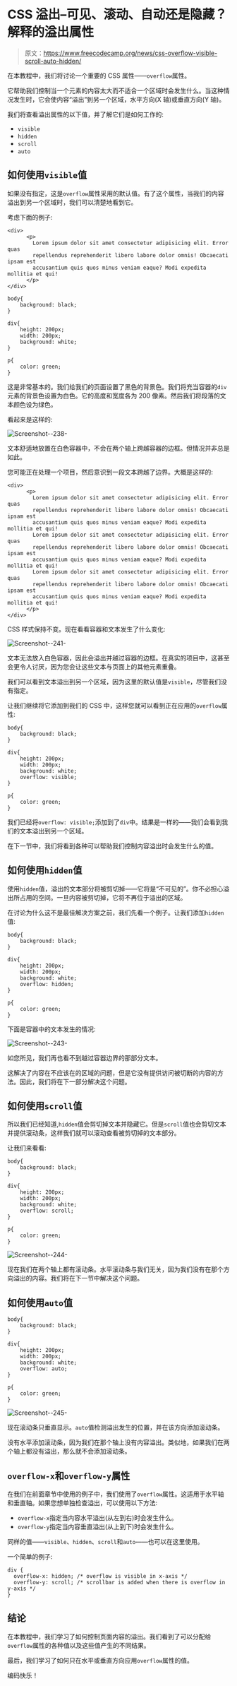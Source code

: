 # CSS 溢出–可见、滚动、自动还是隐藏？解释的溢出属性

> 原文：<https://www.freecodecamp.org/news/css-overflow-visible-scroll-auto-hidden/>

在本教程中，我们将讨论一个重要的 CSS 属性——`overflow`属性。

它帮助我们控制当一个元素的内容太大而不适合一个区域时会发生什么。当这种情况发生时，它会使内容“溢出”到另一个区域，水平方向(X 轴)或垂直方向(Y 轴)。

我们将查看溢出属性的以下值，并了解它们是如何工作的:

*   `visible`
*   `hidden`
*   `scroll`
*   `auto`

## 如何使用`visible`值

如果没有指定，这是`overflow`属性采用的默认值。有了这个属性，当我们的内容溢出到另一个区域时，我们可以清楚地看到它。

考虑下面的例子:

```
<div>
      <p>
        Lorem ipsum dolor sit amet consectetur adipisicing elit. Error quas
        repellendus reprehenderit libero labore dolor omnis! Obcaecati ipsam est
        accusantium quis quos minus veniam eaque? Modi expedita mollitia et qui!
      </p>
</div>
```

```
body{
    background: black;
}

div{
    height: 200px;
    width: 200px;
    background: white;
}

p{
    color: green;
}
```

这是非常基本的。我们给我们的页面设置了黑色的背景色。我们将充当容器的`div`元素的背景色设置为白色。它的高度和宽度各为 200 像素。然后我们将段落的文本颜色设为绿色。

看起来是这样的:

![Screenshot--238-](img/6c1df6205df6d9fc7788c58b8f6220ac.png)

文本舒适地放置在白色容器中，不会在两个轴上跨越容器的边框。但情况并非总是如此。

您可能正在处理一个项目，然后意识到一段文本跨越了边界。大概是这样的:

```
<div>
      <p>
        Lorem ipsum dolor sit amet consectetur adipisicing elit. Error quas
        repellendus reprehenderit libero labore dolor omnis! Obcaecati ipsam est
        accusantium quis quos minus veniam eaque? Modi expedita mollitia et qui!
        Lorem ipsum dolor sit amet consectetur adipisicing elit. Error quas
        repellendus reprehenderit libero labore dolor omnis! Obcaecati ipsam est
        accusantium quis quos minus veniam eaque? Modi expedita mollitia et qui!
        Lorem ipsum dolor sit amet consectetur adipisicing elit. Error quas
        repellendus reprehenderit libero labore dolor omnis! Obcaecati ipsam est
        accusantium quis quos minus veniam eaque? Modi expedita mollitia et qui!
      </p>
</div>
```

CSS 样式保持不变。现在看看容器和文本发生了什么变化:

![Screenshot--241-](img/f5cf7a68c47e3361db67d065a599b357.png)

文本无法放入白色容器，因此会溢出并越过容器的边框。在真实的项目中，这甚至会更令人讨厌，因为您会让这些文本与页面上的其他元素重叠。

我们可以看到文本溢出到另一个区域，因为这里的默认值是`visible`，尽管我们没有指定。

让我们继续将它添加到我们的 CSS 中，这样您就可以看到正在应用的`overflow`属性:

```
body{
    background: black;
}

div{
    height: 200px;
    width: 200px;
    background: white;
    overflow: visible;
}

p{
    color: green;
}
```

我们已经将`overflow: visible;`添加到了`div`中。结果是一样的——我们会看到我们的文本溢出到另一个区域。

在下一节中，我们将看到各种可以帮助我们控制内容溢出时会发生什么的值。

## 如何使用`hidden`值

使用`hidden`值，溢出的文本部分将被剪切掉——它将是“不可见的”。你不必担心溢出所占用的空间。一旦内容被剪切掉，它将不再位于溢出的区域。

在讨论为什么这不是最佳解决方案之前，我们先看一个例子。让我们添加`hidden`值:

```
body{
    background: black;
}

div{
    height: 200px;
    width: 200px;
    background: white;
    overflow: hidden;
}

p{
    color: green;
}
```

下面是容器中的文本发生的情况:

![Screenshot--243-](img/794c4111a21670bc006230a503572848.png)

如您所见，我们再也看不到越过容器边界的那部分文本。

这解决了内容在不应该在的区域的问题，但是它没有提供访问被切断的内容的方法。因此，我们将在下一部分解决这个问题。

## 如何使用`scroll`值

所以我们已经知道,`hidden`值会剪切掉文本并隐藏它。但是`scroll`值也会剪切文本并提供滚动条，这样我们就可以滚动查看被剪切掉的文本部分。

让我们来看看:

```
body{
    background: black;
}

div{
    height: 200px;
    width: 200px;
    background: white;
    overflow: scroll;
}

p{
    color: green;
}
```

![Screenshot--244-](img/1e000fa9d2baf8d50707aa2eb25ef8ef.png)

现在我们在两个轴上都有滚动条。水平滚动条与我们无关，因为我们没有在那个方向溢出的内容。我们将在下一节中解决这个问题。

## 如何使用`auto`值

```
body{
    background: black;
}

div{
    height: 200px;
    width: 200px;
    background: white;
    overflow: auto;
}

p{
    color: green;
}
```

![Screenshot--245-](img/61125ea7bea7068f7ee7ac759fb710bd.png)

现在滚动条只垂直显示。`auto`值检测溢出发生的位置，并在该方向添加滚动条。

没有水平添加滚动条，因为我们在那个轴上没有内容溢出。类似地，如果我们在两个轴上都没有溢出，那么就不会添加滚动条。

## `overflow-x`和`overflow-y`属性

在我们在前面章节中使用的例子中，我们使用了`overflow`属性。这适用于水平轴和垂直轴。如果您想单独检查溢出，可以使用以下方法:

*   `overflow-x`指定当内容水平溢出(从左到右)时会发生什么。
*   `overflow-y`指定当内容垂直溢出(从上到下)时会发生什么。

同样的值——`visible`、`hidden`、`scroll`和`auto`——也可以在这里使用。

一个简单的例子:

```
div {
  overflow-x: hidden; /* overflow is visible in x-axis */
  overflow-y: scroll; /* scrollbar is added when there is overflow in y-axis */
}
```

## 结论

在本教程中，我们学习了如何控制页面内容的溢出。我们看到了可以分配给`overflow`属性的各种值以及这些值产生的不同结果。

最后，我们学习了如何只在水平或垂直方向应用`overflow`属性的值。

编码快乐！
